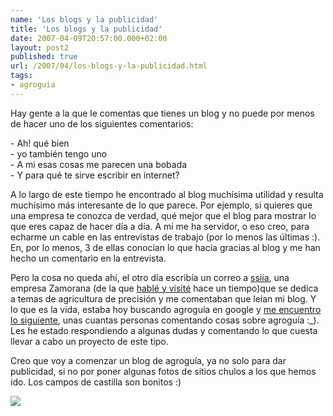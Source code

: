 ```yaml
---
name: 'Los blogs y la publicidad'
title: 'Los blogs y la publicidad'
date: 2007-04-09T20:57:00.000+02:00
layout: post2
published: true
url: /2007/04/los-blogs-y-la-publicidad.html
tags: 
- agroguia
---
```


Hay gente a la que le comentas que tienes un blog y no puede por menos de hacer uno de los siguientes comentarios:  
  
\- Ah! qué bien  
\- yo también tengo uno  
\- A mi esas cosas me parecen una bobada  
\- Y para qué te sirve escribir en internet?  
  
A lo largo de este tiempo he encontrado al blog muchísima utilidad y resulta muchísimo más interesante de lo que parece. Por ejemplo, si quieres que una empresa te conozca de verdad, qué mejor que el blog para mostrar lo que eres capaz de hacer día a día. A mi me ha servidor, o eso creo, para echarme un cable en las entrevistas de trabajo (por lo menos las últimas :). En, por lo menos, 3 de ellas conocían lo que hacía gracias al blog y me han hecho un comentario en la entrevista.  
  
Pero la cosa no queda ahí, el otro día escribía un correo a [ssiia](http://ssiia.com/), una empresa Zamorana (de la que [hablé y visité](http://blep.blogspot.com/2006/05/id-en-ssiia.html) hace un tiempo)que se dedica a temas de agricultura de precisión y me comentaban que leían mi blog. Y lo que es la vida, estaba hoy buscando agroguía en google y [me encuentro lo siguiente](http://www.agroterra.com/foro/foros/forum_posts.asp?TID=3431&PN=2), unas cuantas personas comentando cosas sobre agroguía :\_). Les he estado respondiendo a algunas dudas y comentando lo que cuesta llevar a cabo un proyecto de este tipo.  
  
Creo que voy a comenzar un blog de agroguía, ya no solo para dar publicidad, si no por poner algunas fotos de sitios chulos a los que hemos ido. Los campos de castilla son bonitos :)  
  
[![](http://3.bp.blogspot.com/_XzuP3e63Ok8/RhqTIPu25UI/AAAAAAAAABg/9ZJb_Vgm570/s320/100_2416.jpg)](http://3.bp.blogspot.com/_XzuP3e63Ok8/RhqTIPu25UI/AAAAAAAAABg/9ZJb_Vgm570/s1600-h/100_2416.jpg)